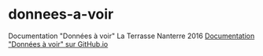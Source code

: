 # donnees-a-voir
Documentation "Données à voir" La Terrasse Nanterre 2016
[Documentation "Données à voir" sur GitHub.io](https://benfer.github.io/donnees-a-voir/)
